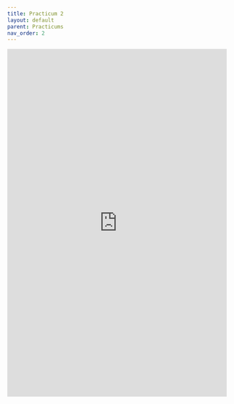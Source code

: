 ```yaml
---
title: Practicum 2
layout: default
parent: Practicums
nav_order: 2
---
```

<iframe 
    src="https://docs.google.com/document/d/e/2PACX-1vTwlNmdViH35M92oa4z5ySEEcEYHCmejm1GHWLIiERJh6Pu1IAEtVMP4aQTV96-sBx8OZJKWUt-GgNz/pub?embedded=true" 
    width="100%" 
    height="800px" 
    frameborder="0" 
    allowfullscreen>
</iframe>
